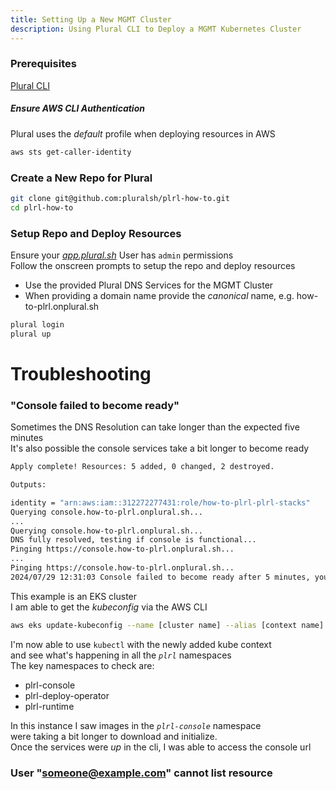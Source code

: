 ```yaml
---
title: Setting Up a New MGMT Cluster
description: Using Plural CLI to Deploy a MGMT Kubernetes Cluster
---
```


### Prerequisites
[Plural CLI](/how-to/set-up/plural-cli)

##### Ensure AWS CLI Authentication
Plural uses the _default_ profile when deploying resources in AWS
```sh
aws sts get-caller-identity
```

### Create a New Repo for Plural
```sh
git clone git@github.com:pluralsh/plrl-how-to.git
cd plrl-how-to
```

### Setup Repo and Deploy Resources
Ensure your _[app.plural.sh](https://app.plural.sh/profile/me)_ User has `admin` permissions  
Follow the onscreen prompts to setup the repo and deploy resources  
* Use the provided Plural DNS Services for the MGMT Cluster
* When providing a domain name provide the _canonical_ name, e.g. how-to-plrl.onplural.sh
```sh
plural login
plural up
```

# Troubleshooting
### "Console failed to become ready"
Sometimes the DNS Resolution can take longer than the expected five minutes  
It's also possible the console services take a bit longer to become ready  
```sh
Apply complete! Resources: 5 added, 0 changed, 2 destroyed.

Outputs:

identity = "arn:aws:iam::312272277431:role/how-to-plrl-plrl-stacks"
Querying console.how-to-plrl.onplural.sh...
...
Querying console.how-to-plrl.onplural.sh...
DNS fully resolved, testing if console is functional...
Pinging https://console.how-to-plrl.onplural.sh...
...
Pinging https://console.how-to-plrl.onplural.sh...
2024/07/29 12:31:03 Console failed to become ready after 5 minutes, you might want to inspect the resources in the plrl-console namespace
```
This example is an EKS cluster  
I am able to get the _kubeconfig_ via the AWS CLI  
```sh
aws eks update-kubeconfig --name [cluster name] --alias [context name] 
```
I'm now able to use `kubectl` with the newly added kube context  
and see what's happening in all the _`plrl`_ namespaces  
The key namespaces to check are:   
* plrl-console
* plrl-deploy-operator
* plrl-runtime

In this instance I saw images in the _`plrl-console`_ namespace  
were taking a bit longer to download and initialize.  
Once the services were _up_ in the cli, I was able to access the console url

### User "someone@example.com" cannot list resource
